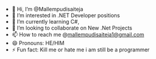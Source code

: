 - 👋 Hi, I’m @Mallempudisaiteja
- 👀 I’m interested in .NET Developer positions 
- 🌱 I’m currently learning C#, 
- 💞️ I’m looking to collaborate on New .Net Projects
- 📫 How to reach me @mallempudisaiteja1@gmail.com
- 😄 Pronouns: HE/HIM
- ⚡ Fun fact: Kill me or hate me i am still be a programmer

<!---
Mallempudisaiteja/Mallempudisaiteja is a ✨ special ✨ repository because its `README.md` (this file) appears on your GitHub profile.
You can click the Preview link to take a look at your changes.
--->
